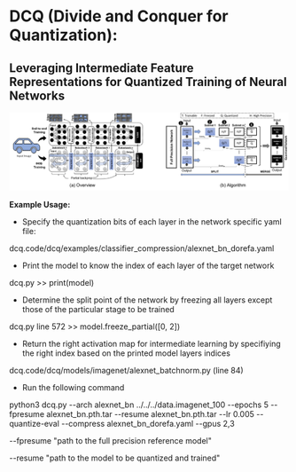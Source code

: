 # DCQ (Divide and Conquer for Quantization):

## Leveraging Intermediate Feature Representations for Quantized Training of Neural Networks

![Image description](dcq/dcq.png)

**Example Usage:**

- Specify the quantization bits of each layer in the network specific yaml file:

dcq.code/dcq/examples/classifier_compression/alexnet_bn_dorefa.yaml

- Print the model to know the index of each layer of the target network

dcq.py >> print(model)

- Determine  the split point of the network by freezing all layers except those of the particular stage to be trained

dcq.py line 572 >> model.freeze_partial([0, 2])


- Return the right activation map for intermediate learning by specifiying the right index based on the printed model layers indices

dcq.code/dcq/models/imagenet/alexnet_batchnorm.py (line 84)

- Run the following command

python3 dcq.py --arch alexnet_bn ../../../data.imagenet_100 --epochs 5 --fpresume alexnet_bn.pth.tar --resume alexnet_bn.pth.tar --lr 0.005 --quantize-eval --compress alexnet_bn_dorefa.yaml --gpus 2,3

--fpresume "path to the full precision reference model"

--resume "path to the model to be quantized and trained"
